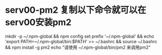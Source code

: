 # serv00-pm2 复制以下命令就可以在serv00安装pm2
mkdir -p ~/.npm-global && npm config set prefix '~/.npm-global' && echo 'export PATH=~/.npm-global/bin:$PATH' >> ~/.bashrc && source ~/.bashrc && npm install -g pm2
echo "请使用 ~/.npm-global/bin/pm2 来调用pm2"
